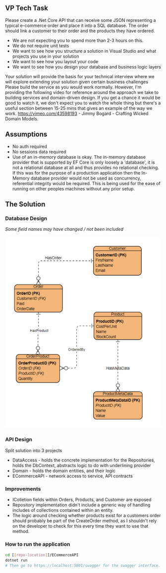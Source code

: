 ## VP Tech Task

Please create a .Net Core API that can receive some JSON representing a typical e-commerce order and place it into a SQL database. The order should link a customer to their order and the products they have ordered.

- We are not expecting you to spend more than 2-3 hours on this.
- We do not require unit tests
- We want to see how you structure a solution in Visual Studio and what projects you use in your solution
- We want to see how you layout your code
- We want to see how you design your database and business logic layers

Your solution will provide the basis for your technical interview where we will explore extending your solution given certain business challenges Please build the service as you would work normally.
However, I'm providing the following video for reference around the approach we take to building services and domain-driven design.  If you get a chance it would be good to watch it, we don't expect you to watch the whole thing but there's a useful section between 15-25 mins that gives an example of the way we work. https://vimeo.com/43598193 - Jimmy Bogard - Crafting Wicked Domain Models.

## Assumptions
- No auth required
- No sessions data required
- Use of an in-memory database is okay. The in-memory database provider that is supported by EF Core is only loosely a 'database', it is not a relational database at all and thus provides no relational checking. If this was for the purpose of a production application then the In-Memory database provider would not be used as concurrency, referential integrity would be required. This is being used for the ease of running on other peoples machines without any prior setup.

## The Solution

### Database Design
_Some field names may have changed / not been included_

![Entity_Relationship_Diagram](https://github.com/elliotthumphreys/VPECommerceTask/blob/main/Entity_Relationship_Diagram.PNG?raw=true)

### API Design
Split solution into 3 projects
- DataAccess - holds the concrete implementation for the Repositories, holds the DbContext, abstracts logic to do with underlining provider
- Domain - holds the domain entities, and their logic
- ECommerceAPI - network access to service, API contracts

### Improvements
- IColletion fields within Orders, Products, and Customer are exposed
- Repository implementation didn't include a generic way of handling includes of collections contained within an entity.
- The logic around checking whether products exist for a customers order should probably be part of the CreateOrder method, as I shouldn't rely on the developer to check for this every time they want to use that method.

### How to run the application
```bash
cd [[repo-location]]/ECommerceAPI
dotnet run
# Then go to https://localhost:5001/swagger for the swagger interface.
```
